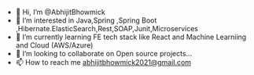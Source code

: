 - 👋 Hi, I’m @AbhijitBhowmick
- 👀 I’m interested in Java,Spring ,Spring Boot ,Hibernate.ElasticSearch,Rest,SOAP,Junit,Microservices
- 🌱 I’m currently learning FE tech stack like React and Machine Learniing and Cloud (AWS/Azure)
- 💞️ I’m looking to collaborate on Open source projects...
- 📫 How to reach me abhijitbhowmick2021@gmail.com

<!---
AbhijitBhowmick/AbhijitBhowmick is a ✨ special ✨ repository because its `README.md` (this file) appears on your GitHub profile.
You can click the Preview link to take a look at your changes.
--->
